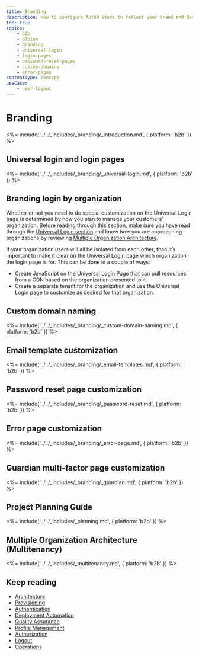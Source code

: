 ```yaml
---
title: Branding
description: How to configure Auth0 items to reflect your brand and desired user experience.
toc: true
topics:
    - b2b
    - b2biam
    - branding
    - universal-login
    - login-pages
    - password-reset-pages
    - custom-domains
    - error-pages
contentType: concept
useCase:
    - user-logout
---
```

# Branding

<%= include('../../_includes/_branding/_introduction.md', { platform: 'b2b' }) %>

## Universal login and login pages

<%= include('../../_includes/_branding/_universal-login.md', { platform: 'b2b' }) %>

## Branding login by organization

Whether or not you need to do special customization on the Universal Login page is determined by how you plan to manage your customers’ organization.  Before reading through this section, make sure you have read through the [Universal Login section](#universal-login-and-login-pages) and know how you are approaching organizations by reviewing [Multiple Organization Architecture](https://drive.google.com/a/auth0.com/file/d/1y2G8RNHTBujcCrnMRhp6_phQiRAkZzfF/view?usp=sharing).

If your organization users will all be isolated from each other, than it’s important to make it clear on the Universal Login page which organization the login page is for.  This can be done in a couple of ways:

* Create JavaScript on the Universal Login Page that can pull resources from a CDN based on the organization presented to it.
* Create a separate tenant for the organization and use the Universal Login page to customize as desired for that organization.

## Custom domain naming

<%= include('../../_includes/_branding/_custom-domain-naming.md', { platform: 'b2b' }) %>

## Email template customization

<%= include('../../_includes/_branding/_email-templates.md', { platform: 'b2b' }) %>

## Password reset page customization

<%= include('../../_includes/_branding/_password-reset.md', { platform: 'b2b' }) %>

## Error page customization

<%= include('../../_includes/_branding/_error-page.md', { platform: 'b2b' }) %>

## Guardian multi-factor page customization

<%= include('../../_includes/_branding/_guardian.md', { platform: 'b2b' }) %>

## Project Planning Guide

<%= include('../../_includes/_planning.md', { platform: 'b2b' }) %>

## Multiple Organization Architecture (Multitenancy)

<%= include('../../_includes/_multitenancy.md', { platform: 'b2b' }) %>

## Keep reading

* [Architecture](/architecture-scenarios/implementation/b2b/b2b-architecture)
* [Provisioning](/architecture-scenarios/implementation/b2b/b2b-provisioning)
* [Authentication](/architecture-scenarios/implementation/b2b/b2b-authentication)
* [Deployment Automation](/architecture-scenarios/implementation/b2b/b2b-deployment)
* [Quality Assurance](/architecture-scenarios/implementation/b2b/b2b-qa)
* [Profile Management](/architecture-scenarios/implementation/b2b/b2b-profile-mgmt)
* [Authorization](/architecture-scenarios/implementation/b2b/b2b-authorization)
* [Logout](/architecture-scenarios/implementation/b2b/b2b-logout)
* [Operations](/architecture-scenarios/implementation/b2b/b2b-operations)
